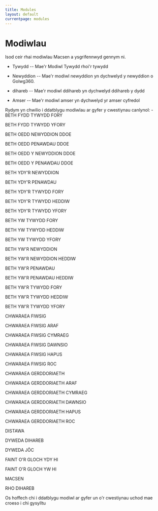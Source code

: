 ```yaml
---
title: Modules
layout: default
currentpage: modules
---
```


Modiwlau
===

Isod ceir rhai modiwlau Macsen a ysgrifennwyd gennym ni.

- Tywydd -- Mae'r Modiwl Tywydd rhoi'r tywydd

- Newyddion -- Mae'r modiwl newyddion yn dychwelyd y newyddion o Golwg360.

- dihareb -- Mae'r modiwl ddihareb yn dychwelyd ddihareb y dydd

- Amser -- Mae'r modiwl amser yn dychwelyd yr amser cyfredol

Rydym yn chwilio i ddatblygu modiwlau ar gyfer y cwestiynau canlynol: -
  BETH FYDD TYWYDD FORY 
  
  BETH FYDD TYWYDD YFORY 
  
  BETH OEDD NEWYDDION DDOE 
  
  BETH OEDD PENAWDAU DDOE 
  
  BETH OEDD Y NEWYDDION DDOE 
  
  BETH OEDD Y PENAWDAU DDOE 
  
  BETH YDY'R NEWYDDION 
  
  BETH YDY'R PENAWDAU 
  
  BETH YDY'R TYWYDD FORY 
  
  BETH YDY'R TYWYDD HEDDIW 
  
  BETH YDY'R TYWYDD YFORY 
  
  BETH YW TYWYDD FORY 
  
  BETH YW TYWYDD HEDDIW 
  
  BETH YW TYWYDD YFORY 
  
  BETH YW'R NEWYDDION 
  
  BETH YW'R NEWYDDION HEDDIW 
  
  BETH YW'R PENAWDAU 
  
  BETH YW'R PENAWDAU HEDDIW 
  
  BETH YW'R TYWYDD FORY 
  
  BETH YW'R TYWYDD HEDDIW 
  
  BETH YW'R TYWYDD YFORY 
  
  CHWARAEA FIWSIG 
  
  CHWARAEA FIWSIG ARAF 
  
  CHWARAEA FIWSIG CYMRAEG 
  
  CHWARAEA FIWSIG DAWNSIO 
  
  CHWARAEA FIWSIG HAPUS 
  
  CHWARAEA FIWSIG ROC 
  
  CHWARAEA GERDDORIAETH 
  
  CHWARAEA GERDDORIAETH ARAF 
  
  CHWARAEA GERDDORIAETH CYMRAEG 
  
  CHWARAEA GERDDORIAETH DAWNSIO 
  
  CHWARAEA GERDDORIAETH HAPUS 
  
  CHWARAEA GERDDORIAETH ROC 
  
  DISTAWA 
  
  DYWEDA DIHAREB 
  
  DYWEDA JÔC 
  
  FAINT O'R GLOCH YDY HI 
  
  FAINT O'R GLOCH YW HI 
  
  MACSEN 
  
  RHO DIHAREB 

Os hoffech chi i ddatblygu modiwl ar gyfer un o'r cwestiynau uchod mae croeso i chi gysylltu
